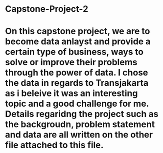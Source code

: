 # Capstone-Project-2

# On this capstone project, we are to become data anlayst and provide a certain type of business, ways to solve or improve their problems through the power of data. I chose the data in regards to Transjakarta as i beleive it was an interesting topic and a good challenge for me. Details regaridng the project such as the backgroudn, problem statement and data are all written on the other file attached to this file.
